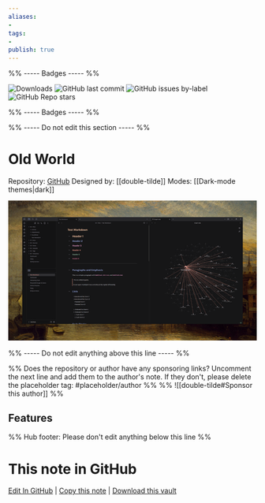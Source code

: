 ```yaml
---
aliases:
- 
tags: 
- 
publish: true
---
```


%% ----- Badges ----- %%

![Downloads](https://img.shields.io/badge/downloads-1944-573E7A?style=for-the-badge&logo=)
![GitHub last commit](https://img.shields.io/github/last-commit/double-tilde/old-world-obsidian?color=573E7A&label=last%20update&logo=github&style=for-the-badge)
![GitHub issues by-label](https://img.shields.io/github/issues/double-tilde/old-world-obsidian/help%20wanted?color=573E7A&logo=github&style=for-the-badge) 
![GitHub Repo stars](https://img.shields.io/github/stars/double-tilde/old-world-obsidian?color=573E7A&logo=github&style=for-the-badge)

%% ----- Badges ----- %%

%% ----- Do not edit this section ----- %%

# Old World

Repository: [GitHub](https://github.com/double-tilde/old-world-obsidian)
Designed by: [[double-tilde]]
Modes: [[Dark-mode themes|dark]]



![screenshot](https://github.com/double-tilde/old-world-obsidian/raw/HEAD/images/screenshot.png)

%% ----- Do not edit anything above this line ----- %% 

%% Does the repository or author have any sponsoring links? Uncomment the next line and add them to the author's note. If they don't, please delete the placeholder tag: #placeholder/author %%
%% ![[double-tilde#Sponsor this author]] %%


## Features



%% Hub footer: Please don't edit anything below this line %%

# This note in GitHub

<span class="git-footer">[Edit In GitHub](https://github.dev/obsidian-community/obsidian-hub/blob/main/02%20-%20Community%20Expansions/02.05%20All%20Community%20Expansions/Themes/Old%20World.md "git-hub-edit-note") | [Copy this note](https://raw.githubusercontent.com/obsidian-community/obsidian-hub/main/02%20-%20Community%20Expansions/02.05%20All%20Community%20Expansions/Themes/Old%20World.md "git-hub-copy-note") | [Download this vault](https://github.com/obsidian-community/obsidian-hub/archive/refs/heads/main.zip "git-hub-download-vault") </span>
